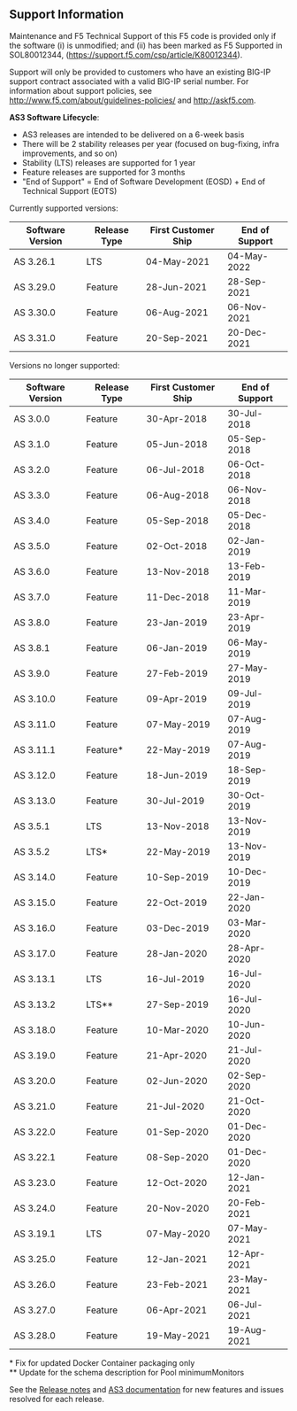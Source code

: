 ## Support Information

Maintenance and F5 Technical Support of this F5 code is provided only if the
software (i) is unmodified; and (ii) has been marked as F5 Supported in
SOL80012344, (https://support.f5.com/csp/article/K80012344).

Support will only be provided to customers who have an existing BIG-IP support contract associated with a valid BIG-IP serial number. 
For information about support policies, see http://www.f5.com/about/guidelines-policies/ and http://askf5.com.


**AS3 Software Lifecycle**:
* AS3 releases are intended to be delivered on a 6-week basis
* There will be 2 stability releases per year (focused on bug-fixing, infra improvements, and so on)
* Stability (LTS) releases are supported for 1 year
* Feature releases are supported for 3 months
* "End of Support" = End of Software Development (EOSD) + End of Technical Support (EOTS)

Currently supported versions:
 
| Software Version | Release Type  | First Customer Ship | End of Support  |
|------------------|---------------|---------------------|-----------------|
| AS 3.26.1        | LTS           |  04-May-2021        | 04-May-2022     |
| AS 3.29.0        | Feature       |  28-Jun-2021        | 28-Sep-2021     |
| AS 3.30.0        | Feature       |  06-Aug-2021        | 06-Nov-2021     |
| AS 3.31.0        | Feature       |  20-Sep-2021        | 20-Dec-2021     |


Versions no longer supported:

| Software Version | Release Type  | First Customer Ship | End of  Support |
|------------------|---------------|---------------------|-----------------|
| AS 3.0.0         | Feature       |  30-Apr-2018        | 30-Jul-2018     |
| AS 3.1.0         | Feature       |  05-Jun-2018        | 05-Sep-2018     |
| AS 3.2.0         | Feature       |  06-Jul-2018        | 06-Oct-2018     |
| AS 3.3.0         | Feature       |  06-Aug-2018        | 06-Nov-2018     |
| AS 3.4.0         | Feature       |  05-Sep-2018        | 05-Dec-2018     |
| AS 3.5.0         | Feature       |  02-Oct-2018        | 02-Jan-2019     |
| AS 3.6.0         | Feature       |  13-Nov-2018        | 13-Feb-2019     |
| AS 3.7.0         | Feature       |  11-Dec-2018        | 11-Mar-2019     |
| AS 3.8.0         | Feature       |  23-Jan-2019        | 23-Apr-2019     | 
| AS 3.8.1         | Feature       |  06-Jan-2019        | 06-May-2019     |
| AS 3.9.0	       | Feature	   |  27-Feb-2019	     | 27-May-2019     |
| AS 3.10.0	       | Feature	   |  09-Apr-2019	     | 09-Jul-2019     |
| AS 3.11.0	       | Feature	   |  07-May-2019	     | 07-Aug-2019     |
| AS 3.11.1	       | Feature*	   |  22-May-2019	     | 07-Aug-2019     |
| AS 3.12.0	       | Feature	   |  18-Jun-2019	     | 18-Sep-2019     |
| AS 3.13.0        | Feature       |  30-Jul-2019        | 30-Oct-2019     |
| AS 3.5.1         | LTS           |  13-Nov-2018        | 13-Nov-2019     |
| AS 3.5.2         | LTS*          |  22-May-2019        | 13-Nov-2019     |
| AS 3.14.0        | Feature       |  10-Sep-2019        | 10-Dec-2019     | 
| AS 3.15.0        | Feature       |  22-Oct-2019        | 22-Jan-2020     |
| AS 3.16.0        | Feature       |  03-Dec-2019        | 03-Mar-2020     |
| AS 3.17.0        | Feature       |  28-Jan-2020        | 28-Apr-2020     | 
| AS 3.13.1        | LTS           |  16-Jul-2019        | 16-Jul-2020     | 
| AS 3.13.2        | LTS**         |  27-Sep-2019        | 16-Jul-2020     | 
| AS 3.18.0        | Feature       |  10-Mar-2020        | 10-Jun-2020     |
| AS 3.19.0        | Feature       |  21-Apr-2020        | 21-Jul-2020     | 
| AS 3.20.0        | Feature       |  02-Jun-2020        | 02-Sep-2020     | 
| AS 3.21.0        | Feature       |  21-Jul-2020        | 21-Oct-2020     | 
| AS 3.22.0        | Feature       |  01-Sep-2020        | 01-Dec-2020     |
| AS 3.22.1        | Feature       |  08-Sep-2020        | 01-Dec-2020     |
| AS 3.23.0        | Feature       |  12-Oct-2020        | 12-Jan-2021     |
| AS 3.24.0        | Feature       |  20-Nov-2020        | 20-Feb-2021     |
| AS 3.19.1        | LTS           |  07-May-2020        | 07-May-2021     | 
| AS 3.25.0        | Feature       |  12-Jan-2021        | 12-Apr-2021     |
| AS 3.26.0        | Feature       |  23-Feb-2021        | 23-May-2021     |
| AS 3.27.0        | Feature       |  06-Apr-2021        | 06-Jul-2021     |
| AS 3.28.0        | Feature       |  19-May-2021        | 19-Aug-2021     |


\* Fix for updated Docker Container packaging only  
\*\* Update for the schema description for Pool minimumMonitors


See the [Release notes](https://github.com/F5Networks/f5-appsvcs-extension/releases) and [AS3 documentation](https://clouddocs.f5.com/products/extensions/f5-appsvcs-extension/latest/refguide/revision-history.html) for new features and issues resolved for each release. 

